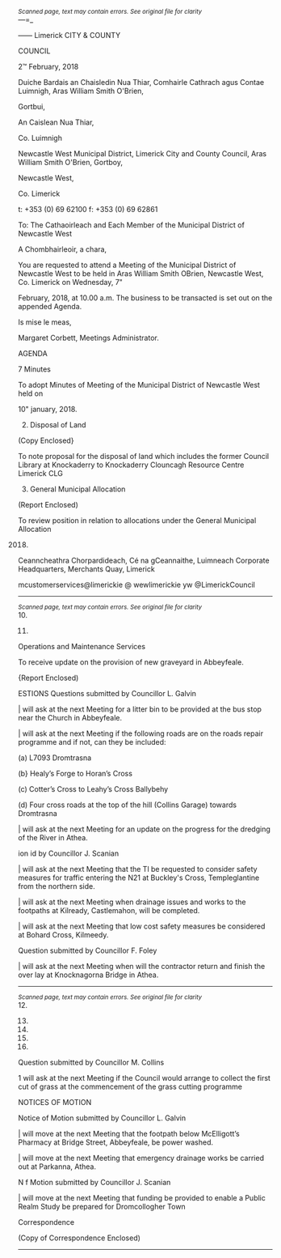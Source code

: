 *<small>Scanned page, text may contain errors. See original file for clarity</small>*  
—=_

——
Limerick
CITY & COUNTY

COUNCIL

2™ February, 2018

Duiche Bardais an Chaisledin Nua Thiar,
Comhairle Cathrach agus Contae Luimnigh,
Aras William Smith O'Brien,

Gortbui,

An Caislean Nua Thiar,

Co. Luimnigh

Newcastle West Municipal District,
Limerick City and County Council,
Aras William Smith O'Brien,
Gortboy,

Newcastle West,

Co. Limerick

t: +353 (0) 69 62100
f: +353 (0) 69 62861

To: The Cathaoirleach and Each Member of the Municipal District of Newcastle West

A Chombhairleoir, a chara,

You are requested to attend a Meeting of the Municipal District of Newcastle West to be
held in Aras William Smith OBrien, Newcastle West, Co. Limerick on Wednesday, 7"

February, 2018, at 10.00 a.m. The business to be transacted is set out on the appended
Agenda.

Is mise le meas,

Margaret Corbett,
Meetings Administrator.

AGENDA

7 Minutes

To adopt Minutes of Meeting of the Municipal District of Newcastle West held on

10" january, 2018.

2. Disposal of Land

(Copy Enclosed}

To note proposal for the disposal of land which includes the former Council Library at
Knockaderry to Knockaderry Clouncagh Resource Centre Limerick CLG

3. General Municipal Allocation

(Report Enclosed)

To review position in relation to allocations under the General Municipal Allocation

2018.

Ceanncheathra Chorpardideach, Cé na gCeannaithe, Luimneach
Corporate Headquarters, Merchants Quay, Limerick

mcustomerservices@limerickie
@ wewlimerickie
yw @LimerickCouncil

---
*<small>Scanned page, text may contain errors. See original file for clarity</small>*  
10.

11.

Operations and Maintenance Services

To receive update on the provision of new graveyard in Abbeyfeale.

{Report Enclosed)

ESTIONS
Questions submitted by Councillor L. Galvin

| will ask at the next Meeting for a litter bin to be provided at the bus stop near the
Church in Abbeyfeale.

| will ask at the next Meeting if the following roads are on the roads repair
programme and if not, can they be included:

(a) L7093 Dromtrasna

(b} Healy’s Forge to Horan’s Cross

(c) Cotter’s Cross to Leahy’s Cross Ballybehy

(d) Four cross roads at the top of the hill (Collins Garage) towards Dromtrasna

| will ask at the next Meeting for an update on the progress for the dredging of the
River in Athea.

ion id by Councillor J. Scanian

| will ask at the next Meeting that the Tl be requested to consider safety measures
for traffic entering the N21 at Buckley's Cross, Templeglantine from the northern
side.

| will ask at the next Meeting when drainage issues and works to the footpaths at
Kilready, Castlemahon, will be completed.

| will ask at the next Meeting that low cost safety measures be considered at Bohard
Cross, Kilmeedy.

Question submitted by Councillor F. Foley

| will ask at the next Meeting when will the contractor return and finish the over lay at
Knocknagorna Bridge in Athea.

---
*<small>Scanned page, text may contain errors. See original file for clarity</small>*  
12.

13.

14.

15.

16.

Question submitted by Councillor M. Collins

1 will ask at the next Meeting if the Council would arrange to collect the first cut of
grass at the commencement of the grass cutting programme

NOTICES OF MOTION

Notice of Motion submitted by Councillor L. Galvin

| will move at the next Meeting that the footpath below McElligott’s Pharmacy at
Bridge Street, Abbeyfeale, be power washed.

| will move at the next Meeting that emergency drainage works be carried out at
Parkanna, Athea.

N f Motion submitted by Councillor J. Scanian

| will move at the next Meeting that funding be provided to enable a Public Realm
Study be prepared for Dromcollogher Town

Correspondence

(Copy of Correspondence Enclosed)

---
